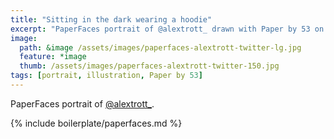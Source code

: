 ```yaml
---
title: "Sitting in the dark wearing a hoodie"
excerpt: "PaperFaces portrait of @alextrott_ drawn with Paper by 53 on an iPad."
image: 
  path: &image /assets/images/paperfaces-alextrott-twitter-lg.jpg 
  feature: *image
  thumb: /assets/images/paperfaces-alextrott-twitter-150.jpg
tags: [portrait, illustration, Paper by 53]
---
```


PaperFaces portrait of [@alextrott_](http://twitter.com/alextrott_).

{% include boilerplate/paperfaces.md %}